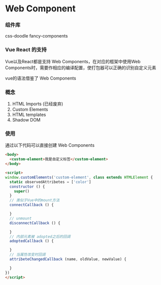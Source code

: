 # Web Component

### 组件库
css-doodle
fancy-components

### Vue React 的支持
Vue以及React都是支持 Web Components，在对应的框架中使用Web Components时，需要作相应的编译配置，使打包器可以正确的识别自定义元素

vue的语法借鉴了 Web Components

### 概念
1. HTML Imports (已经废弃)
2. Custom Elements
3. HTML templates
4. Shadow DOM

### 使用
通过以下代码可以直接创建 Web Components
``` html
<body>
  <custom-element>我是自定义标签</custom-element>
</body>

<script>
window.customElements('custom-element', class extends HTMLElement {
  static observedAttribetes = ['color']
  constructor () {
    super()
  }
  // 类似于Vue中的mount方法
  connectCallback () {

  }
  // unmount
  disconnectCallback () {

  }
  // 内部元素被 adopted之后的回调
  adoptedCallback () {

  }
  // 当属性改变时回调
  attribeteChangedCallback (name, oldValue, newValue) {

  }
})
</script>

```